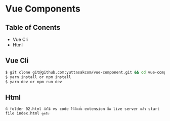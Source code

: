 # Vue Components

## Table of Conents
* Vue Cli
* Html

## Vue Cli
```bash
$ git clone git@github.com:yuttasakcom/vue-component.git && cd vue-component/01.vue-cli
$ yarn install or npm install
$ yarn dev or npm run dev
```

## Html
```
ที่ folder 02.html ถ้าใช้ vs code ให้ติดตั้ง extension ชื่อ live server แล้ว start file index.html ดูครับ
```